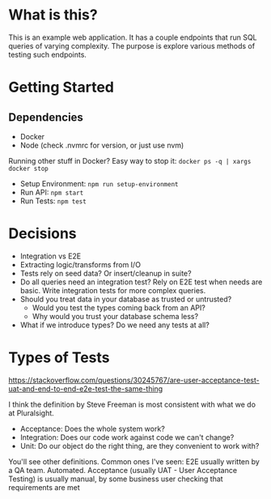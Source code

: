 # What is this?

This is an example web application. It has a couple endpoints that run SQL queries of varying complexity. The purpose is explore various methods of testing such endpoints.

# Getting Started

## Dependencies

- Docker
- Node (check .nvmrc for version, or just use nvm)

Running other stuff in Docker? Easy way to stop it: `docker ps -q | xargs docker stop`

- Setup Environment: `npm run setup-environment`
- Run API: `npm start`
- Run Tests: `npm test`

# Decisions

- Integration vs E2E
- Extracting logic/transforms from I/O
- Tests rely on seed data? Or insert/cleanup in suite?
- Do all queries need an integration test? Rely on E2E test when needs are basic. Write integration tests for more complex queries.
- Should you treat data in your database as trusted or untrusted?
  - Would you test the types coming back from an API?
  - Why would you trust your database schema less?
- What if we introduce types? Do we need any tests at all?

# Types of Tests

https://stackoverflow.com/questions/30245767/are-user-acceptance-test-uat-and-end-to-end-e2e-test-the-same-thing

I think the definition by Steve Freeman is most consistent with what we do at Pluralsight.

- Acceptance: Does the whole system work?
- Integration: Does our code work against code we can't change?
- Unit: Do our object do the right thing, are they convenient to work with?

You'll see other definitions. Common ones I've seen:
E2E usually written by a QA team. Automated.
Acceptance (usually UAT - User Acceptance Testing) is usually manual, by some business user checking that requirements are met
